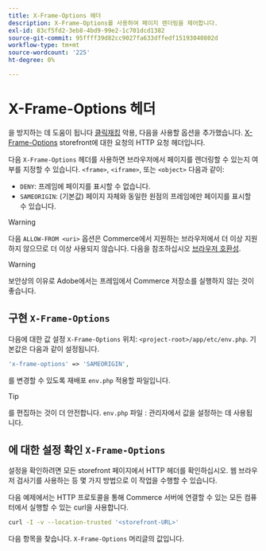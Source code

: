 ```yaml
---
title: X-Frame-Options 헤더
description: X-Frame-Options를 사용하여 페이지 렌더링을 제어합니다.
exl-id: 83cf5fd2-3eb8-4bd9-99e2-1c701dcd1382
source-git-commit: 95ffff39d82cc9027fa633dffedf15193040802d
workflow-type: tm+mt
source-wordcount: '225'
ht-degree: 0%

---
```


# X-Frame-Options 헤더

을 방지하는 데 도움이 됩니다 [클릭재킹](https://owasp.org/www-community/attacks/Clickjacking) 악용, 다음을 사용할 옵션을 추가했습니다. [X-Frame-Options](https://datatracker.ietf.org/doc/html/rfc7034) storefront에 대한 요청의 HTTP 요청 헤더입니다.

다음 `X-Frame-Options` 헤더를 사용하면 브라우저에서 페이지를 렌더링할 수 있는지 여부를 지정할 수 있습니다. `<frame>`, `<iframe>`, 또는 `<object>` 다음과 같이:

- `DENY`: 프레임에 페이지를 표시할 수 없습니다.
- `SAMEORIGIN`: (기본값) 페이지 자체와 동일한 원점의 프레임에만 페이지를 표시할 수 있습니다.

>[!WARNING]
>
>다음 `ALLOW-FROM <uri>` 옵션은 Commerce에서 지원하는 브라우저에서 더 이상 지원하지 않으므로 더 이상 사용되지 않습니다. 다음을 참조하십시오 [브라우저 호환성](https://developer.mozilla.org/en-US/docs/Web/HTTP/Headers/X-Frame-Options#browser_compatibility).

>[!WARNING]
>
>보안상의 이유로 Adobe에서는 프레임에서 Commerce 저장소를 실행하지 않는 것이 좋습니다.

## 구현 `X-Frame-Options`

다음에 대한 값 설정 `X-Frame-Options` 위치: `<project-root>/app/etc/env.php`. 기본값은 다음과 같이 설정됩니다.

```php
'x-frame-options' => 'SAMEORIGIN',
```

를 변경할 수 있도록 재배포 `env.php` 적용할 파일입니다.

>[!TIP]
>
>를 편집하는 것이 더 안전합니다. `env.php` 파일 : 관리자에서 값을 설정하는 데 사용됩니다.

## 에 대한 설정 확인 `X-Frame-Options`

설정을 확인하려면 모든 storefront 페이지에서 HTTP 헤더를 확인하십시오. 웹 브라우저 검사기를 사용하는 등 몇 가지 방법으로 이 작업을 수행할 수 있습니다.

다음 예제에서는 HTTP 프로토콜을 통해 Commerce 서버에 연결할 수 있는 모든 컴퓨터에서 실행할 수 있는 curl을 사용합니다.

```bash
curl -I -v --location-trusted '<storefront-URL>'
```

다음 항목을 찾습니다. `X-Frame-Options` 머리글의 값입니다.
